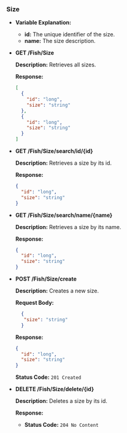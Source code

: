 ### Size

- **Variable Explanation:**

    - **id:** The unique identifier of the size.
    - **name:** The size description.



- **GET /Fish/Size**

  **Description:** Retrieves all sizes.

  **Response:**
  ```json
  [
    {
      "id": "long",
      "size": "string"
    },
    {
      "id": "long",
      "size": "string"
    }
  ]
  ```

- **GET /Fish/Size/search/id/{id}**

  **Description:** Retrieves a size by its id.

  **Response:**
  ```json
  {
    "id": "long",
    "size": "string"
  }
  ```

- **GET /Fish/Size/search/name/{name}**

  **Description:** Retrieves a size by its name.

  **Response:**
  ```json
  {
    "id": "long",
    "size": "string"
  }
  ```

- **POST /Fish/Size/create**

  **Description:** Creates a new size.

  **Request Body:**
  ```json
    {
     "size": "string"
    }
  ```

  **Response:**
  ```json
  {
    "id": "long",
    "size": "string"
  }
  ```

  **Status Code:** `201 Created`

- **DELETE /Fish/Size/delete/{id}**

  **Description:** Deletes a size by its id.

  **Response:**
    - **Status Code:** `204 No Content`
  